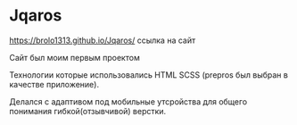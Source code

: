 # Jqaros

https://brolo1313.github.io/Jqaros/ ссылка на сайт

Сайт был моим первым проектом 

Технологии которые использовались HTML SCSS (prepros был выбран в качестве приложение).

Делался с адаптивом под мобильные утсройства для общего понимания гибкой(отзывчивой) верстки.

